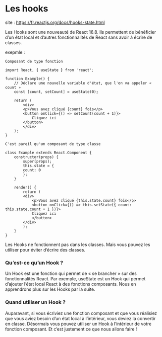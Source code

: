 # Les hooks

site : https://fr.reactjs.org/docs/hooks-state.html

Les Hooks sont une nouveauté de React 16.8. Ils permettent de bénéficier d’un état local et d’autres fonctionnalités de React sans avoir à écrire de classes.

exepmle : 

`Composant de type fonction`

    import React, { useState } from 'react';

    function Example() {
        // Déclare une nouvelle variable d'état, que l'on va appeler « count »
        const [count, setCount] = useState(0);

        return (
            <div>
            <p>Vous avez cliqué {count} fois</p>
            <button onClick={() => setCount(count + 1)}>
                Cliquez ici
            </button>
            </div>
        );
    }

`C'est pareil qu'un composant de type classe`

    class Example extends React.Component {
        constructor(props) {
            super(props);
            this.state = {
            count: 0
            };
        }

        render() {
            return (
            <div>
                <p>Vous avez cliqué {this.state.count} fois</p>
                <button onClick={() => this.setState({ count: this.state.count + 1 })}>
                Cliquez ici
                </button>
            </div>
            );
        }
    }

Les Hooks ne fonctionnent pas dans les classes. Mais vous pouvez les utiliser pour éviter d’écrire des classes.

### Qu’est-ce qu’un Hook ? 

Un Hook est une fonction qui permet de « se brancher » sur des fonctionnalités React. 
Par exemple, useState est un Hook qui permet d’ajouter l’état local React à des fonctions composants. 
Nous en apprendrons plus sur les Hooks par la suite.

### Quand utiliser un Hook ? 

Auparavant, si vous écriviez une fonction composant et que vous réalisiez que vous aviez besoin d’un état local à l’intérieur, vous deviez la convertir en classe. 
Désormais vous pouvez utiliser un Hook à l’intérieur de votre fonction composant. 
Et c’est justement ce que nous allons faire !